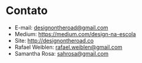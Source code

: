 # Contato

- E-mail: designontheroad@gmail.com
- Medium: https://medium.com/design-na-escola
- Site: http://designontheroad.co
- Rafael Weiblen: rafael.weiblen@gmail.com
- Samantha Rosa: sahrosa@gmail.com